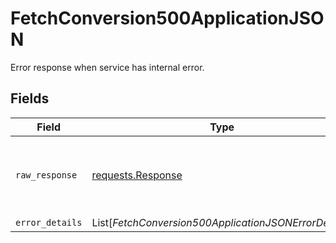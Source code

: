# FetchConversion500ApplicationJSON

Error response when service has internal error.


## Fields

| Field                                                                                 | Type                                                                                  | Required                                                                              | Description                                                                           |
| ------------------------------------------------------------------------------------- | ------------------------------------------------------------------------------------- | ------------------------------------------------------------------------------------- | ------------------------------------------------------------------------------------- |
| `raw_response`                                                                        | [requests.Response](https://requests.readthedocs.io/en/latest/api/#requests.Response) | :heavy_minus_sign:                                                                    | Raw HTTP response; suitable for custom response parsing                               |
| `error_details`                                                                       | List[*FetchConversion500ApplicationJSONErrorDetails*]                                 | :heavy_minus_sign:                                                                    | N/A                                                                                   |